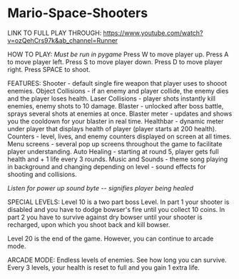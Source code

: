 # Mario-Space-Shooters

LINK TO FULL PLAY THROUGH: https://www.youtube.com/watch?v=ozQehCrs97k&ab_channel=Runner

HOW TO PLAY:
*Must be run in pygame*
Press W to move player up.
Press A to move player left.
Press S to move player down.
Press D to move player right.
Press SPACE to shoot.



FEATURES:
Shooter - default single fire weapon that player uses to shooot enemies.
Object Collisions - if an enemy and player collide, the enemy dies and the player loses health.
Laser Collisions - player shots instantly kill enemies, enemy shots to 10 damage.
Blaster - unlocked after boss battle, sprays several shots at enemies at once.
Blaster meter - updates and shows you the cooldown for your blaster in real time.
Healthbar - dynamic meter under player that displays health of player (player starts at 200 health).
Counters - level, lives, and enemy counters displayed on screen at all times.
Menu screens - several pop up screens throughout the game to facilitate player understanding.
Auto Healing - starting at round 5, player gets full health and + 1 life every 3 rounds.
Music and Sounds - theme song playing in background and changing depending on level - sound effects for shooting and collisions.

*Listen for power up sound byte -- signifies player being healed*


SPECIAL LEVELS:
Level 10 is a two part boss Level. In part 1 your shooter is disabled and you have to dodge bowser's fire until you collect 10 coins.
In part 2 you have to survive against dry bowser until your shooter is recharged, upon which you shoot back and kill bowser.

Level 20 is the end of the game. However, you can continue to arcade mode.

ARCADE MODE:
Endless levels of enemies. See how long you can survive. Every 3 levels, your health is reset to full and you gain 1 extra life.




